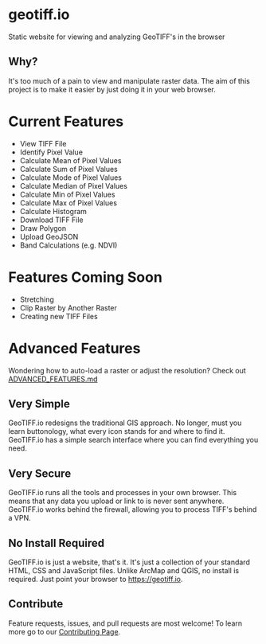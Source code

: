 # geotiff.io
Static website for viewing and analyzing GeoTIFF's in the browser

## Why?
It's too much of a pain to view and manipulate raster data.  The aim of this project is to make it easier by just doing it in your web browser.

# Current Features
- View TIFF File
- Identify Pixel Value
- Calculate Mean of Pixel Values
- Calculate Sum of Pixel Values
- Calculate Mode of Pixel Values
- Calculate Median of Pixel Values
- Calculate Min of Pixel Values
- Calculate Max of Pixel Values
- Calculate Histogram
- Download TIFF File
- Draw Polygon
- Upload GeoJSON
- Band Calculations (e.g. NDVI)

# Features Coming Soon
- Stretching
- Clip Raster by Another Raster
- Creating new TIFF Files

# Advanced Features
Wondering how to auto-load a raster or adjust the resolution?  Check out [ADVANCED_FEATURES.md](ADVANCED_FEATURES.md)

## Very Simple
GeoTIFF.io redesigns the traditional GIS approach.  No longer, must you learn buttonology, what every icon stands for and where to find it.  GeoTIFF.io has a simple search interface where you can find everything you need.

## Very Secure
GeoTIFF.io runs all the tools and processes in your own browser.  This means that any data you upload or link to is never sent anywhere.  GeoTIFF.io works behind the firewall, allowing you to process TIFF's behind a VPN.

## No Install Required
GeoTIFF.io is just a website, that's it.  It's just a collection of your standard HTML, CSS and JavaScript files.  Unlike ArcMap and QGIS, no install is required.  Just point your browser to https://geotiff.io. 

## Contribute
Feature requests, issues, and pull requests are most welcome!  To learn more go to our [Contributing Page](https://github.com/GeoTIFF/geotiff.io/blob/master/Contributing.md).
